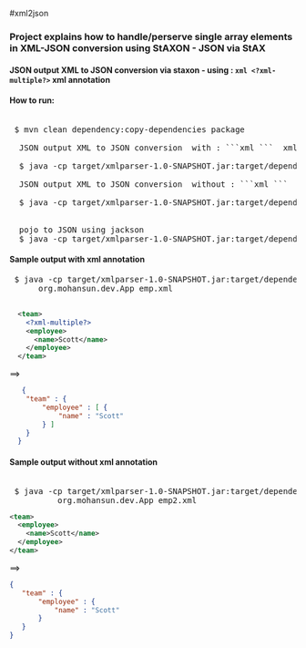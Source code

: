 #xml2json

### Project explains how to handle/perserve single array elements in XML-JSON conversion using StAXON - JSON via StAX

#### JSON output XML to JSON conversion via staxon - using : ```xml <?xml-multiple?>```  xml annotation


#### How to run:

<pre>

 $ mvn clean dependency:copy-dependencies package

  JSON output XML to JSON conversion  with : ```xml <?xml-multiple?>```  xml annotation

  $ java -cp target/xmlparser-1.0-SNAPSHOT.jar:target/dependency/* org.mohansun.dev.App emp.xml

  JSON output XML to JSON conversion  without : ```xml <?xml-multiple?>```  xml annotation

  $ java -cp target/xmlparser-1.0-SNAPSHOT.jar:target/dependency/* org.mohansun.dev.App emp2.xml


  pojo to JSON using jackson
  $ java -cp target/xmlparser-1.0-SNAPSHOT.jar:target/dependency/* org.mohansun.dev.Mapper
</pre>


#### Sample output  **with** <?xml-multiple?> xml annotation

<pre>
 $ java -cp target/xmlparser-1.0-SNAPSHOT.jar:target/dependency/* \
      org.mohansun.dev.App emp.xml

</pre>
```xml
  <team>
    <?xml-multiple?>
    <employee>
      <name>Scott</name>
    </employee>
  </team>
```

   ==>
```json
   {
  	"team" : {
  		"employee" : [ {
  			"name" : "Scott"
  		} ]
  	}
  }
```

#### Sample output  **without** <?xml-multiple?> xml annotation

<pre>

 $ java -cp target/xmlparser-1.0-SNAPSHOT.jar:target/dependency/* \
          org.mohansun.dev.App emp2.xml
</pre>

```xml
<team>
  <employee>
    <name>Scott</name>
  </employee>
</team>
```

 ==>

 ```json
 {
	"team" : {
		"employee" : {
			"name" : "Scott"
		}
	}
}
```
